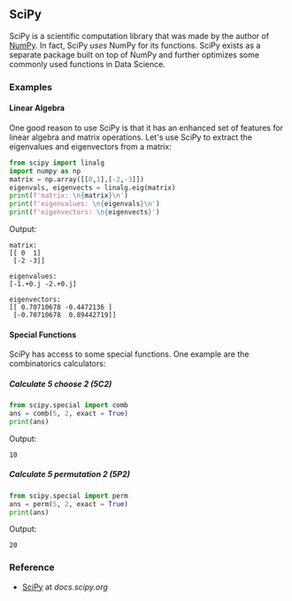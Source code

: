 ## SciPy

SciPy is a scientific computation library that was made by the author of [NumPy](../numpy). In fact, SciPy _uses_ NumPy for its functions. SciPy exists as a separate package built on top of NumPy and further optimizes some commonly used functions in Data Science.

### Examples

#### Linear Algebra

One good reason to use SciPy is that it has an enhanced set of features for linear algebra and matrix operations. Let's use SciPy to extract the eigenvalues and eigenvectors from a matrix:

```python
from scipy import linalg
import numpy as np
matrix = np.array([[0,1],[-2,-3]])
eigenvals, eigenvects = linalg.eig(matrix)
print(f'matrix: \n{matrix}\n')
print(f'eigenvalues: \n{eigenvals}\n')
print(f'eigenvectors: \n{eigenvects}')
```

Output:

```text
matrix:
[[ 0  1]
 [-2 -3]]

eigenvalues:
[-1.+0.j -2.+0.j]

eigenvectors:
[[ 0.70710678 -0.4472136 ]
 [-0.70710678  0.89442719]]
```

#### Special Functions

SciPy has access to some special functions. One example are the combinatorics calculators:

##### Calculate 5 choose 2 (5C2)

```python
from scipy.special import comb
ans = comb(5, 2, exact = True)
print(ans)
```

Output:

```text
10
```

##### Calculate 5 permutation 2 (5P2)

```python
from scipy.special import perm
ans = perm(5, 2, exact = True)
print(ans)
```

Output:

```text
20
```

### Reference

-   [SciPy](https://docs.scipy.org/doc/scipy/) at _docs.scipy.org_
